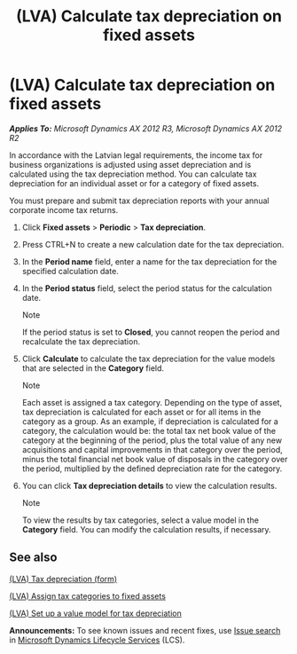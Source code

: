 ﻿---
title: (LVA) Calculate tax depreciation on fixed assets
TOCTitle: (LVA) Calculate tax depreciation on fixed assets
ms:assetid: 1ba4adbc-8b6c-4d3b-869a-82325c8ecdc7
ms:mtpsurl: https://technet.microsoft.com/en-us/library/JJ910991(v=AX.60)
ms:contentKeyID: 52075317
ms.date: 04/18/2014
mtps_version: v=AX.60
f1_keywords:
- fixed assets
- calculate depreciation
- calculate tax depreciation
- tax depreciation
---

# (LVA) Calculate tax depreciation on fixed assets 


_**Applies To:** Microsoft Dynamics AX 2012 R3, Microsoft Dynamics AX 2012 R2_

In accordance with the Latvian legal requirements, the income tax for business organizations is adjusted using asset depreciation and is calculated using the tax depreciation method. You can calculate tax depreciation for an individual asset or for a category of fixed assets.

You must prepare and submit tax depreciation reports with your annual corporate income tax returns.

1.  Click **Fixed assets** \> **Periodic** \> **Tax depreciation**.

2.  Press CTRL+N to create a new calculation date for the tax depreciation.

3.  In the **Period name** field, enter a name for the tax depreciation for the specified calculation date.

4.  In the **Period status** field, select the period status for the calculation date.
    

    > [!NOTE]
    > <P>If the period status is set to <STRONG>Closed</STRONG>, you cannot reopen the period and recalculate the tax depreciation.</P>



5.  Click **Calculate** to calculate the tax depreciation for the value models that are selected in the **Category** field.
    

    > [!NOTE]
    > <P>Each asset is assigned a tax category. Depending on the type of asset, tax depreciation is calculated for each asset or for all items in the category as a group. As an example, if depreciation is calculated for a category, the calculation would be: the total tax net book value of the category at the beginning of the period, plus the total value of any new acquisitions and capital improvements in that category over the period, minus the total financial net book value of disposals in the category over the period, multiplied by the defined depreciation rate for the category.</P>



6.  You can click **Tax depreciation details** to view the calculation results.
    

    > [!NOTE]
    > <P>To view the results by tax categories, select a value model in the <STRONG>Category</STRONG> field. You can modify the calculation results, if necessary.</P>



## See also

[(LVA) Tax depreciation (form)](https://technet.microsoft.com/en-us/library/jj911011\(v=ax.60\))

[(LVA) Assign tax categories to fixed assets](lva-assign-tax-categories-to-fixed-assets.md)

[(LVA) Set up a value model for tax depreciation](lva-set-up-a-value-model-for-tax-depreciation.md)

  
**Announcements:** To see known issues and recent fixes, use [Issue search](http://go.microsoft.com/fwlink/?linkid=389258) in [Microsoft Dynamics Lifecycle Services](http://go.microsoft.com/fwlink/?linkid=306505) (LCS).

